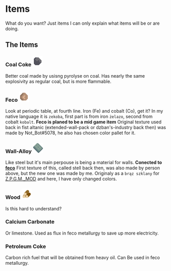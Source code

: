 # Items

What do you want?
Just items I can only explain what items will be or are doing.

## The Items

### Coal Coke ![coal-coke](/sprites/items/coal-coke.png)

Better coal made by usisng pyrolyse on coal.
Has nearly the same explosivity as regular coal, but is more flammable.

### Feco ![feco](/sprites/items/feco.png)

Look at periodic table, at fourth line.
Iron (Fe) and cobalt (Co), get it?
In my native language it is `zekoba`, first part is from iron `żelazo`, second from cobalt `kobalt`.
**Feco is planed to be a mid game item**
Original texture used back in fist altanic (extended-wall-pack or dzban's-industry back then) was made by Not_Bot#5078, he also has chosen color pallet for it.

### Wall-Alloy ![wall-alloy](/sprites/items/wall-alloy.png)

Like steel but it's main perpouse is being a material for walls.
**Conected to [feco](#feco-feco)**
First texture of this, called stell back then, was also made by person above, but the new one was made by me. Originaly as a `brąz szklany` for [Z.P.G.M._MOD](https://github.com/r-omnom/Z.P.G.M._Mod) and here, I have only changed colors.

### Wood ![wood](/sprites/items/wood.png)

Is this hard to understand?

### Calcium Carbonate

Or limestone. Used as flux in feco metallurgy to save up more electricity.

### Petroleum Coke

Carbon rich fuel that will be obtained from heavy oil.
Can Be used in feco metallurgy.
